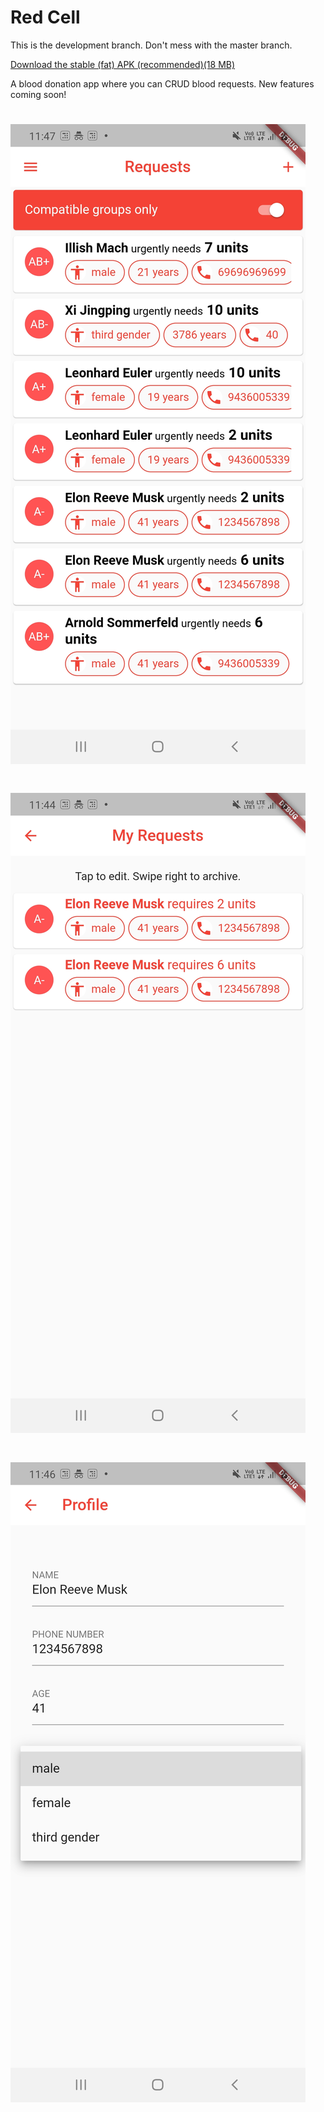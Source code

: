 # Red Cell
This is the development branch. Don't mess with the master branch. 

[Download the stable (fat) APK (recommended)(18 MB)](https://drive.google.com/file/d/1nbFRpTYZ92_lqN8RhA1IKN0hP-tk8J8J/view?usp=sharing)

A blood donation app where you can CRUD blood requests. New features coming soon!
# ![Feed](screenshots/requests.jpg)
# ![create](screenshots/make_request.jpg)
# ![delete](screenshots/profile.jpg) 
